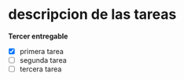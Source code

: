 # descripcion de las tareas

**Tercer entregable**

- [x]  primera tarea
- [ ]  segunda tarea
- [ ]  tercera tarea
